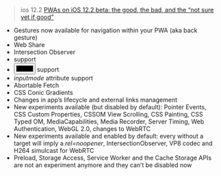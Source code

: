 > 
>
> ios 12.2 [PWAs on iOS 12.2 beta: the good, the bad, and the “not sure yet if good”](https://goo.gl/wdAxrZ)

- Gestures now available for navigation within your PWA (aka back gesture)
- Web Share
- Intersection Observer
- *<datalist>* support
- *<input type=color>* support
- *inputmode* attribute support
- Abortable Fetch
- CSS Conic Gradients
- Changes in app’s lifecycle and external links management
- New experiments available (but disabled by default): Pointer Events, CSS Custom Properties, CSSOM View Scrolling, CSS Painting, CSS Typed OM, MediaCapabilities, Media Recorder, Server Timing, Web Authentication, WebGL 2.0, changes to WebRTC
- New experiments available and enabled by default: every <a> without a target will imply a *rel=noopener*, IntersectionObserver, VP8 codec and H264 simulcast for WebRTC
- Preload, Storage Access, Service Worker and the Cache Storage APIs are not an experiment anymore and they can’t be disabled now
